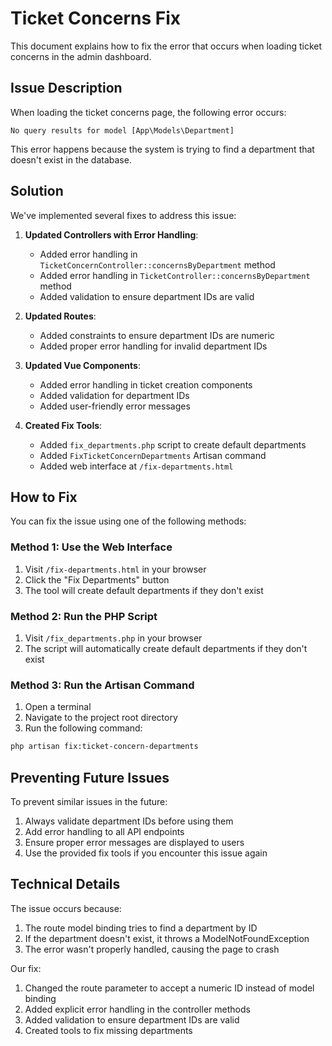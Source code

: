 # Ticket Concerns Fix

This document explains how to fix the error that occurs when loading ticket concerns in the admin dashboard.

## Issue Description

When loading the ticket concerns page, the following error occurs:

```
No query results for model [App\Models\Department]
```

This error happens because the system is trying to find a department that doesn't exist in the database.

## Solution

We've implemented several fixes to address this issue:

1. **Updated Controllers with Error Handling**:
   - Added error handling in `TicketConcernController::concernsByDepartment` method
   - Added error handling in `TicketController::concernsByDepartment` method
   - Added validation to ensure department IDs are valid

2. **Updated Routes**:
   - Added constraints to ensure department IDs are numeric
   - Added proper error handling for invalid department IDs

3. **Updated Vue Components**:
   - Added error handling in ticket creation components
   - Added validation for department IDs
   - Added user-friendly error messages

4. **Created Fix Tools**:
   - Added `fix_departments.php` script to create default departments
   - Added `FixTicketConcernDepartments` Artisan command
   - Added web interface at `/fix-departments.html`

## How to Fix

You can fix the issue using one of the following methods:

### Method 1: Use the Web Interface

1. Visit `/fix-departments.html` in your browser
2. Click the "Fix Departments" button
3. The tool will create default departments if they don't exist

### Method 2: Run the PHP Script

1. Visit `/fix_departments.php` in your browser
2. The script will automatically create default departments if they don't exist

### Method 3: Run the Artisan Command

1. Open a terminal
2. Navigate to the project root directory
3. Run the following command:

```bash
php artisan fix:ticket-concern-departments
```

## Preventing Future Issues

To prevent similar issues in the future:

1. Always validate department IDs before using them
2. Add error handling to all API endpoints
3. Ensure proper error messages are displayed to users
4. Use the provided fix tools if you encounter this issue again

## Technical Details

The issue occurs because:

1. The route model binding tries to find a department by ID
2. If the department doesn't exist, it throws a ModelNotFoundException
3. The error wasn't properly handled, causing the page to crash

Our fix:

1. Changed the route parameter to accept a numeric ID instead of model binding
2. Added explicit error handling in the controller methods
3. Added validation to ensure department IDs are valid
4. Created tools to fix missing departments
